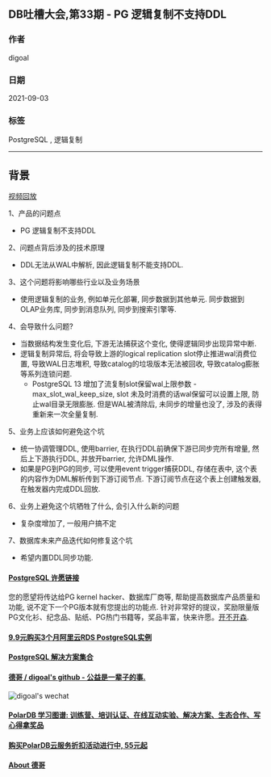 ## DB吐槽大会,第33期 - PG 逻辑复制不支持DDL  
  
### 作者  
digoal  
  
### 日期  
2021-09-03  
  
### 标签  
PostgreSQL , 逻辑复制  
  
----  
  
## 背景  
[视频回放](https://www.bilibili.com/video/BV1g3411q7vz/)  
  
1、产品的问题点  
- PG 逻辑复制不支持DDL  
  
2、问题点背后涉及的技术原理  
- DDL无法从WAL中解析, 因此逻辑复制不能支持DDL.   
  
3、这个问题将影响哪些行业以及业务场景  
- 使用逻辑复制的业务, 例如单元化部署, 同步数据到其他单元. 同步数据到OLAP业务库, 同步到消息队列, 同步到搜索引擎等.   
  
4、会导致什么问题?  
- 当数据结构发生变化后, 下游无法捕获这个变化, 使得逻辑同步出现异常中断.
- 逻辑复制异常后, 将会导致上游的logical replication slot停止推进wal消费位置, 导致WAL日志堆积, 导致catalog的垃圾版本无法被回收, 导致catalog膨胀等系列连锁问题.
    - PostgreSQL 13 增加了流复制slot保留wal上限参数 - max_slot_wal_keep_size, slot 未及时消费的话wal保留可以设置上限, 防止wal目录无限膨胀. 但是WAL被清除后, 未同步的增量也没了, 涉及的表得重新来一次全量复制.  
  
5、业务上应该如何避免这个坑  
- 统一协调管理DDL, 使用barrier, 在执行DDL前确保下游已同步完所有增量, 然后上下游执行DDL, 并放开barrier, 允许DML操作.   
- 如果是PG到PG的同步, 可以使用event trigger捕获DDL, 存储在表中, 这个表的内容作为DML解析传到下游订阅节点. 下游订阅节点在这个表上创建触发器, 在触发器内完成DDL回放.   
  
6、业务上避免这个坑牺牲了什么, 会引入什么新的问题  
- 复杂度增加了, 一般用户搞不定  
  
7、数据库未来产品迭代如何修复这个坑  
- 希望内置DDL同步功能.  
    
  
#### [PostgreSQL 许愿链接](https://github.com/digoal/blog/issues/76 "269ac3d1c492e938c0191101c7238216")
您的愿望将传达给PG kernel hacker、数据库厂商等, 帮助提高数据库产品质量和功能, 说不定下一个PG版本就有您提出的功能点. 针对非常好的提议，奖励限量版PG文化衫、纪念品、贴纸、PG热门书籍等，奖品丰富，快来许愿。[开不开森](https://github.com/digoal/blog/issues/76 "269ac3d1c492e938c0191101c7238216").  
  
  
#### [9.9元购买3个月阿里云RDS PostgreSQL实例](https://www.aliyun.com/database/postgresqlactivity "57258f76c37864c6e6d23383d05714ea")
  
  
#### [PostgreSQL 解决方案集合](https://yq.aliyun.com/topic/118 "40cff096e9ed7122c512b35d8561d9c8")
  
  
#### [德哥 / digoal's github - 公益是一辈子的事.](https://github.com/digoal/blog/blob/master/README.md "22709685feb7cab07d30f30387f0a9ae")
  
  
![digoal's wechat](../pic/digoal_weixin.jpg "f7ad92eeba24523fd47a6e1a0e691b59")
  
  
#### [PolarDB 学习图谱: 训练营、培训认证、在线互动实验、解决方案、生态合作、写心得拿奖品](https://www.aliyun.com/database/openpolardb/activity "8642f60e04ed0c814bf9cb9677976bd4")
  
  
#### [购买PolarDB云服务折扣活动进行中, 55元起](https://www.aliyun.com/activity/new/polardb-yunparter?userCode=bsb3t4al "e0495c413bedacabb75ff1e880be465a")
  
  
#### [About 德哥](https://github.com/digoal/blog/blob/master/me/readme.md "a37735981e7704886ffd590565582dd0")
  
